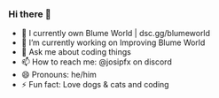 ### Hi there 👋

- 🔭 I currently own Blume World | dsc.gg/blumeworld
- 🌱 I’m currently working on Improving Blume World
- 💬 Ask me about coding things
- 📫 How to reach me: @josipfx on discord
- 😄 Pronouns: he/him
- ⚡ Fun fact: Love dogs & cats and coding
